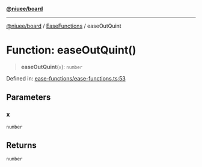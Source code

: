 [**@niuee/board**](../../../README.md)

***

[@niuee/board](../../../globals.md) / [EaseFunctions](../README.md) / easeOutQuint

# Function: easeOutQuint()

> **easeOutQuint**(`x`): `number`

Defined in: [ease-functions/ease-functions.ts:53](https://github.com/niuee/board/blob/d74620e4e63da3004adfc7105b7f1136fce9577c/src/ease-functions/ease-functions.ts#L53)

## Parameters

### x

`number`

## Returns

`number`
